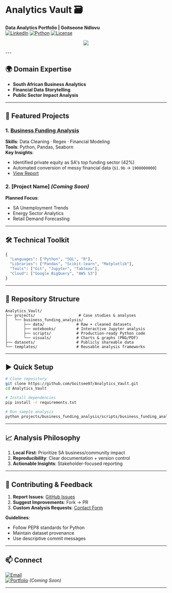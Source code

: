 # Analytics Vault 🗃️  
**Data Analytics Portfolio | Goitseone Ndlovu**  
[![LinkedIn](https://img.shields.io/badge/LinkedIn-Goitseone_Dlovu-blue)](https://linkedin.com/in/goitseendlovu)
[![Python](https://img.shields.io/badge/Python-3.11%2B-blue)](https://www.python.org/)
[![License](https://img.shields.io/badge/License-MIT-green)](https://opensource.org/licenses/MIT)



<p align="center">
  <img src="https://readme-typing-svg.herokuapp.com?font=Fira+Code&size=25&duration=3000&pause=1000&color=1E90FF&center=true&vCenter=true&width=500&height=60&lines=We+can+code+this!;We+can+analyze+this!;We+can+visualize+this!" />
</p>
---

## 🌍 Domain Expertise  
- **South African Business Analytics**  
- **Financial Data Storytelling**  
- **Public Sector Impact Analysis**  

---

## 🚀 Featured Projects  

### 1. [Business Funding Analysis](projects/business_funding_analysis/)  
**Skills**: Data Cleaning · Regex · Financial Modeling  
**Tools**: Python, Pandas, Seaborn  
**Key Insights**:  
- Identified private equity as SA's top funding sector (42%)  
- Automated conversion of messy financial data (`$1.9b` → `1900000000`)  
- [View Report](projects/business_funding_analysis/Business_Funding_Analysis_Report.pdf)  

### 2. [Project Name] *(Coming Soon)*  
**Planned Focus**:  
- SA Unemployment Trends  
- Energy Sector Analytics  
- Retail Demand Forecasting  

---

## 🛠️ Technical Toolkit  
```python
{
  "Languages": ["Python", "SQL", "R"],
  "Libraries": ["Pandas", "Scikit-learn", "Matplotlib"],
  "Tools": ["Git", "Jupyter", "Tableau"],
  "Cloud": ["Google BigQuery", "AWS S3"]
}
```

---

## 📂 Repository Structure  
```
Analytics_Vault/
├── projects/                   # Case studies & analyses
│   └── business_funding_analysis/
│       ├── data/              # Raw + cleaned datasets
│       ├── notebooks/         # Interactive Jupyter analysis
│       ├── scripts/           # Production-ready Python code
│       └── visuals/           # Charts & graphs (PNG/PDF)
├── datasets/                  # Publicly shareable data
└── templates/                 # Reusable analysis frameworks
```

---

## ▶️ Quick Setup  
```bash
# Clone repository
git clone https://github.com/Goitsee07/Analytics_Vault.git
cd Analytics_Vault

# Install dependencies
pip install -r requirements.txt

# Run sample analysis
python projects/business_funding_analysis/scripts/business_funding_analysis.py
```

---

## 📈 Analysis Philosophy  
1. **Local First**: Prioritize SA business/community impact  
2. **Reproducibility**: Clear documentation + version control  
3. **Actionable Insights**: Stakeholder-focused reporting  

---

## 🤝 Contributing & Feedback  
1. **Report Issues**: [GitHub Issues](https://github.com/Goitsee07/Analytics_Vault/issues)  
2. **Suggest Improvements**: Fork → PR  
3. **Custom Analysis Requests**: [Contact Form](mailto:goitsee07@gmail.com)  

**Guidelines**:  
- Follow PEP8 standards for Python  
- Maintain dataset provenance  
- Use descriptive commit messages  

---

## 📫 Connect  
[![Email](https://img.shields.io/badge/Email-goitsee07%40gmail.com-red)](mailto:goitsee07@gmail.com)  
[![Portfolio](https://img.shields.io/badge/Portfolio-WIP-yellow)](https://goitsee07.github.io) *(Coming Soon)*  

---
